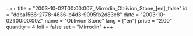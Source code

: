 +++
title = "2003-10-02T00:00:00Z_Mirrodin_Oblivion_Stone_[en]_false"
id = "ddba1566-2778-4636-b4d3-9095fb2d83c8"
date = "2003-10-02T00:00:00Z"
name = "Oblivion Stone"
lang = ["en"]
price = "2.00"
quantity = 4
foil = false
set = "Mirrodin"
+++
